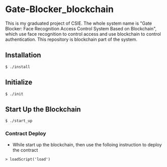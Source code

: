 # **Gate-Blocker_blockchain**
This is my graduated project of CSIE.
The whole system name is "Gate Blocker: Face Recognition Access Control System Based on Blockchain", which use face recognition to control access and use blockchain to control authentication.
This repository is blockchain part of the system.

## **Installation**
```shell
$ ./install
```

## **Initialize**
```shell
$ ./init
```

## **Start Up the Blockchain**
```shell
$ ./start_up
```
### Contract Deploy
* While start up the blockchain, then use the folloing instruction to deploy the contract
```shell
> loadScript('load')
```
